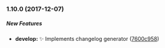 ### 1.10.0 (2017-12-07)

##### New Features

* **develop:** :sparkles: Implements changelog generator ([7600c958](https://github.com/devtranslate/devtranslate.github.io/commit/7600c9584bf05de1042b0dfdce1b8c2a0342c127))

